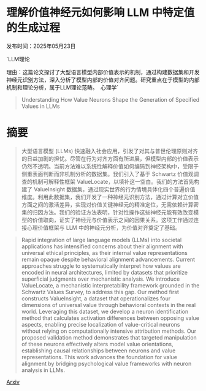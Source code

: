 # 理解价值神经元如何影响 LLM 中特定值的生成过程

发布时间：2025年05月23日

`LLM理论

理由：这篇论文探讨了大型语言模型内部价值表示的机制，通过构建数据集和开发神经元识别方法，深入分析了模型内部的价值对齐问题。研究重点在于模型的内部机制和理论分析，属于LLM理论范畴。` `心理学`

> Understanding How Value Neurons Shape the Generation of Specified Values in LLMs

# 摘要

> 大型语言模型 (LLMs) 快速融入社会应用，引发了对其与普世伦理原则对齐的日益加剧的担忧。尽管在行为对齐方面有所进展，但模型内部的价值表示仍然不透明。当前方法难以系统性解释价值如何编码到神经架构中，受限于侧重表面判断而非机制分析的数据集。我们引入了基于 Schwartz 价值观调查的机制可解释性框架 ValueLocate，以填补这一空白。我们的方法首先构建了 ValueInsight 数据集，通过现实世界的行为情境具体化四个普遍价值维度。利用此数据集，我们开发了一种神经元识别方法，通过计算对立价值方面之间的激活差异，实现对价值关键神经元的精准定位，无需依赖计算密集的归因方法。我们的验证方法表明，针对性操作这些神经元能有效改变模型的价值取向，证实了神经元与价值表示之间的因果关系。这项工作通过连接心理价值框架与 LLM 中的神经元分析，为价值对齐奠定了基础。

> Rapid integration of large language models (LLMs) into societal applications has intensified concerns about their alignment with universal ethical principles, as their internal value representations remain opaque despite behavioral alignment advancements. Current approaches struggle to systematically interpret how values are encoded in neural architectures, limited by datasets that prioritize superficial judgments over mechanistic analysis. We introduce ValueLocate, a mechanistic interpretability framework grounded in the Schwartz Values Survey, to address this gap. Our method first constructs ValueInsight, a dataset that operationalizes four dimensions of universal value through behavioral contexts in the real world. Leveraging this dataset, we develop a neuron identification method that calculates activation differences between opposing value aspects, enabling precise localization of value-critical neurons without relying on computationally intensive attribution methods. Our proposed validation method demonstrates that targeted manipulation of these neurons effectively alters model value orientations, establishing causal relationships between neurons and value representations. This work advances the foundation for value alignment by bridging psychological value frameworks with neuron analysis in LLMs.

[Arxiv](https://arxiv.org/abs/2505.17712)